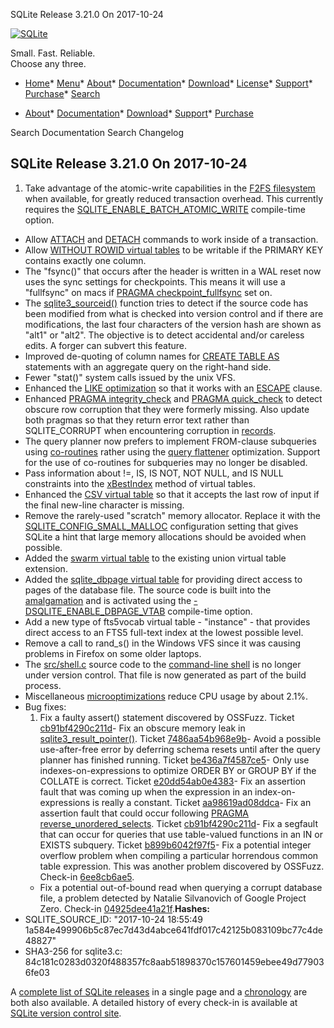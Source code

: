




SQLite Release 3\.21\.0 On 2017\-10\-24




[![SQLite](../images/sqlite370_banner.gif)](../index.html)


Small. Fast. Reliable.  
Choose any three.


* [Home](../index.html)* [Menu](javascript:void(0))* [About](../about.html)* [Documentation](../docs.html)* [Download](../download.html)* [License](../copyright.html)* [Support](../support.html)* [Purchase](../prosupport.html)* [Search](javascript:void(0))




* [About](../about.html)* [Documentation](../docs.html)* [Download](../download.html)* [Support](../support.html)* [Purchase](../prosupport.html)






Search Documentation
Search Changelog







## SQLite Release 3\.21\.0 On 2017\-10\-24

1. Take advantage of the atomic\-write capabilities in the
 [F2FS filesystem](https://en.wikipedia.org/wiki/F2FS) when available, for
 greatly reduced transaction overhead. This currently requires the
 [SQLITE\_ENABLE\_BATCH\_ATOMIC\_WRITE](../compile.html#enable_batch_atomic_write) compile\-time option.
- Allow [ATTACH](../lang_attach.html) and [DETACH](../lang_detach.html) commands to work inside of a transaction.
- Allow [WITHOUT ROWID virtual tables](../vtab.html#worid) to be writable if the PRIMARY KEY
 contains exactly one column.
- The "fsync()" that occurs after the header is written in a WAL reset
 now uses the sync settings for checkpoints. This means it will use a
 "fullfsync" on macs if [PRAGMA checkpoint\_fullfsync](../pragma.html#pragma_checkpoint_fullfsync) set on.
- The [sqlite3\_sourceid()](../c3ref/libversion.html) function tries to detect if the source code has
 been modified from what is checked into version control and if there are
 modifications, the last four characters of the version hash are shown as
 "alt1" or "alt2". The objective is to detect accidental and/or careless
 edits. A forger can subvert this feature.
- Improved de\-quoting of column names for [CREATE TABLE AS](../lang_createtable.html#createtabas) statements with
 an aggregate query on the right\-hand side.
- Fewer "stat()" system calls issued by the unix VFS.
- Enhanced the [LIKE optimization](../optoverview.html#like_opt) so that it works with an [ESCAPE](../lang_expr.html#like) clause.
- Enhanced [PRAGMA integrity\_check](../pragma.html#pragma_integrity_check) and [PRAGMA quick\_check](../pragma.html#pragma_quick_check) to detect obscure
 row corruption that they were formerly missing. Also update both pragmas
 so that they return error text rather than SQLITE\_CORRUPT when encountering
 corruption in [records](../fileformat2.html#record_format).
- The query planner now prefers to implement FROM\-clause subqueries using
 [co\-routines](../optoverview.html#coroutines) rather using the [query flattener](../optoverview.html#flattening) optimization. Support for
 the use of co\-routines for subqueries may no longer be disabled.
- Pass information about !\=, IS, IS NOT, NOT NULL, and IS NULL constraints
 into the [xBestIndex](../vtab.html#xbestindex) method of virtual tables.
- Enhanced the [CSV virtual table](../csv.html) so that it accepts the last row of
 input if the final new\-line character is missing.
- Remove the rarely\-used "scratch" memory allocator. Replace it with the
 [SQLITE\_CONFIG\_SMALL\_MALLOC](../c3ref/c_config_covering_index_scan.html#sqliteconfigsmallmalloc) configuration setting that gives SQLite
 a hint that large memory allocations should be avoided when possible.
- Added the
 [swarm virtual table](https://sqlite.org/src/file/ext/misc/unionvtab.c)
 to the existing union virtual table extension.
- Added the
 [sqlite\_dbpage virtual table](https://sqlite.org/src/file/src/dbpage.c)
 for providing direct access to pages
 of the database file. The source code is built into the [amalgamation](../amalgamation.html) and
 is activated using the [\-DSQLITE\_ENABLE\_DBPAGE\_VTAB](../compile.html#enable_dbpage_vtab) compile\-time option.
- Add a new type of fts5vocab virtual table \- "instance" \- that provides
 direct access to an FTS5 full\-text index at the lowest possible level.
- Remove a call to rand\_s() in the Windows VFS since it was causing problems
 in Firefox on some older laptops.
- The [src/shell.c](https://sqlite.org/src/finfo?name=src/shell.c) source code
 to the [command\-line shell](../cli.html) is no longer under version control. That file
 is now generated as part of the build process.
- Miscellaneous [microoptimizations](../cpu.html#microopt) reduce CPU usage by about 2\.1%.
- Bug fixes:
	1. Fix a faulty assert() statement discovered by OSSFuzz.
	 Ticket [cb91bf4290c211d](https://sqlite.org/src/info/cb91bf4290c211d)- Fix an obscure memory leak in [sqlite3\_result\_pointer()](../c3ref/result_blob.html).
	 Ticket [7486aa54b968e9b](https://sqlite.org/src/info/7486aa54b968e9b)- Avoid a possible use\-after\-free error by deferring schema resets until
	 after the query planner has finished running.
	 Ticket [be436a7f4587ce5](https://sqlite.org/src/info/be436a7f4587ce5)- Only use indexes\-on\-expressions to optimize ORDER BY or GROUP BY if
	 the COLLATE is correct.
	 Ticket [e20dd54ab0e4383](https://sqlite.org/src/info/e20dd54ab0e4383)- Fix an assertion fault that was coming up when the expression in an
	 index\-on\-expressions is really a constant.
	 Ticket [aa98619ad08ddca](https://sqlite.org/src/info/aa98619ad08ddca)- Fix an assertion fault that could occur following
	 [PRAGMA reverse\_unordered\_selects](../pragma.html#pragma_reverse_unordered_selects).
	 Ticket [cb91bf4290c211d](https://sqlite.org/src/info/cb91bf4290c211d)- Fix a segfault that can occur for queries that use table\-valued functions
	 in an IN or EXISTS subquery.
	 Ticket [b899b6042f97f5](https://sqlite.org/src/info/b899b6042f97f5)- Fix a potential integer overflow problem when compiling a particular
	 horrendous common table expression. This was another problem discovered
	 by OSSFuzz. Check\-in [6ee8cb6ae5](https://sqlite.org/src/info/6ee8cb6ae5).
	 - Fix a potential out\-of\-bound read when querying a corrupt database file,
	 a problem detected by Natalie Silvanovich of Google Project Zero.
	 Check\-in [04925dee41a21f](https://sqlite.org/src/info/04925dee41a21f).**Hashes:**
- SQLITE\_SOURCE\_ID: "2017\-10\-24 18:55:49 1a584e499906b5c87ec7d43d4abce641fdf017c42125b083109bc77c4de48827"
- SHA3\-256 for sqlite3\.c: 84c181c0283d0320f488357fc8aab51898370c157601459ebee49d779036fe03



A [complete list of SQLite releases](../changes.html)
 in a single page and a [chronology](../chronology.html) are both also available.
 A detailed history of every
 check\-in is available at
 [SQLite version control site](https://www.sqlite.org/src/timeline).


